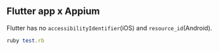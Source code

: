 ## Flutter app x Appium

Flutter has no `accessibilityIdentifier`(iOS) and `resource_id`(Android).

```ruby
ruby test.rb
```
